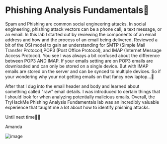 # Phishing Analysis Fundamentals🐠

Spam and Phishing are common social engineering attacks. In social engineering, phishing attack vectors can be a phone call, a text message, or an email. In this lab I started out by reviewing the components of an email address and how and the process of an email being delivered. Reviewed a bit of the OSI model to gain an understanding for SMTP (Simple Mail Transfer Protocol),POP3 (Post Office Protocol), and IMAP (Internet Message Access Protocol).  You see I was always a bit confused about the difference between POP3 AND IMAP.
If your emails setting are on POP3 emails are downloaded and can only be stored on a single device. But with IMAP emails are stored on the server and can be synced to multiple devices. So if your wondering why your not getting emails on that fancy new laptop...👀

After that I dug into the email header and body and learned about something called "raw" email details. I was introduced to certain things that I should look for when analyzing potentially malicious emails.
Overall, the TryHackMe Phishing Analysis Fundamentals lab was an incredibly valuable experience that taught me a lot about how to identify phishing attacks.

Until next time✌🏽

Amanda

![image](https://github.com/alubin03/TRM-PhishingF/assets/141780397/05562c16-9e14-4b2c-ad70-757405db579f)
